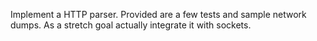 Implement a HTTP parser.  Provided are a few tests and sample network dumps.  As a
stretch goal actually integrate it with sockets.
